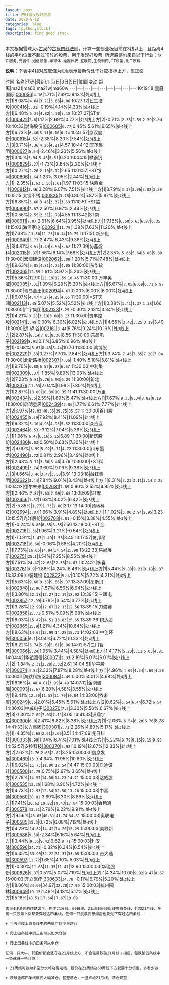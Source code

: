 ```yaml
---
layout: post
title: 四线法发现好股票
date: 2020-5-12
categories: blog
tags: [python,stock]
description: find good stock
---
```



本文根据雪球大v[古泉](https://xueqiu.com/u/7148646888)的[古泉四线法则](https://xueqiu.com/7148646888/130498192)，计算一些创业板目前在3线以上，且距离4线的平均位置不超过10%的股票，用于发现好股票.
所选股票均来自以下行业：`软件服务,元器件,通信设备,半导体,电器仪表,互联网,生物制药,IT设备,化工原料`

**说明**：下表中4线对应取值为`红色`表示最新价处于对应指标上方，属正面


时间|名称|代码|最新价|当日|3日|5日|位置|变动|距离|ma21|ma60|ma21w|ma60w
---|---|---|---|---|---|---|---|---
10:19:18|皇庭国际|[000056](https://xueqiu.com/S/SZ000056)|`4.16`|1.71%|7.69%|9.13%|处`4`线上方|1|8.08%|`4.04`|`3.71`|`3.63`|`4.06`
10:27:12|民生控股|[000416](https://xueqiu.com/S/SZ000416)|`5.31`|-0.19%|4.14%|4.33%|处`4`线上方|1|6.48%|`5.29`|`4.82`|`4.70`|`5.18`
10:27:27|ST宜化|[000422](https://xueqiu.com/S/SZ000422)|`2.6`|1.17%|2.69%|0.77%|处`3`线上方|2|-0.71%|`2.55`|`2.59`|`2.59`|2.76
10:40:33|渤海股份|[000605](https://xueqiu.com/S/SZ000605)|`6.77`|0.45%|5.61%|6.65%|处`4`线上方|1|6.73%|`6.46`|`6.11`|`6.10`|`6.74`
10:41:57|京汉股份|[000615](https://xueqiu.com/S/SZ000615)|`4.52`|-2.38%|8.20%|7.54%|处`3`线上方|3|3.71%|`4.36`|`4.26`|`4.21`|4.57
10:44:12|天茂集团|[000627](https://xueqiu.com/S/SZ000627)|`5.94`|-2.46%|3.20%|5.56%|处`3`线上方|1|3.10%|`5.94`|`5.46`|`5.51`|6.20
10:44:15|攀钢钒钛|[000629](https://xueqiu.com/S/SZ000629)|`2.27`|-1.73%|2.64%|2.20%|处`3`线上方|1|0.27%|`2.26`|`2.10`|`2.12`|2.65
11:01:57|*ST银河|[000806](https://xueqiu.com/S/SZ000806)|`1.64`|1.23%|3.05%|2.44%|处`3`线上方|1|-2.35%|`1.63`|`1.56`|`1.61`|1.97
11:03:15|陕西金叶|[000812](https://xueqiu.com/S/SZ000812)|`3.46`|3.28%|6.07%|7.51%|处`4`线上方|1|8.79%|`3.37`|`3.06`|`3.02`|`3.30`
11:05:15|太钢不锈|[000825](https://xueqiu.com/S/SZ000825)|`3.76`|0.80%|5.87%|5.87%|处`4`线上方|1|6.85%|`3.60`|`3.45`|`3.37`|`3.63`
11:10:51|*ST胜尔|[000890](https://xueqiu.com/S/SZ000890)|`2.87`|2.50%|6.97%|2.44%|处`3`线上方|1|0.56%|`2.55`|`2.31`|`2.79`|4.55
11:13:42|ST南糖|[000911](https://xueqiu.com/S/SZ000911)|`7.07`|2.91%|6.64%|3.95%|处`4`线上方|1|7.15%|`6.60`|`6.63`|`6.87`|`6.35`
11:15:03|海信家电|[000921](https://xueqiu.com/S/SZ000921)|`11.79`|1.38%|7.63%|11.20%|处`4`线上方|1|7.38%|`11.50`|`11.25`|`10.44`|`10.79`
11:17:51|新乡化纤|[000949](https://xueqiu.com/S/SZ000949)|`3.73`|2.47%|6.43%|9.38%|处`4`线上方|3|4.81%|`3.57`|`3.49`|`3.56`|`3.62`
11:27:39|协鑫能科|[002015](https://xueqiu.com/S/SZ002015)|`5.87`|1.56%|6.14%|7.68%|处`4`线上方|2|2.35%|`5.66`|`5.64`|`5.80`|`5.80`
11:30:00|宏润建设|[002062](https://xueqiu.com/S/SZ002062)|`5.08`|1.20%|5.71%|7.48%|处`4`线上方|1|9.63%|`5.05`|`4.81`|`4.75`|`4.05`
11:30:00|东华软件|[002065](https://xueqiu.com/S/SZ002065)|`12.59`|1.61%|3.97%|5.24%|处`3`线上方|1|5.36%|12.90|`12.19`|`12.59`|`10.45`
11:30:00|万丰奥威|[002085](https://xueqiu.com/S/SZ002085)|`7.31`|1.39%|6.29%|5.20%|处`4`线上方|1|6.67%|`7.05`|`6.69`|`6.71`|`6.97`
11:30:00|青岛金王|[002094](https://xueqiu.com/S/SZ002094)|`4.67`|0.00%|6.00%|6.00%|处`4`线上方|1|6.07%|`4.47`|`4.27`|`4.25`|`4.65`
11:30:00|*ST天润|[002113](https://xueqiu.com/S/SZ002113)|`1.45`|5.07%|5.52%|5.52%|处`3`线上方|1|0.38%|`1.41`|`1.37`|`1.38`|1.66
11:30:00|广宇集团|[002133](https://xueqiu.com/S/SZ002133)|`3.29`|-0.30%|2.13%|3.34%|处`4`线上方|1|4.21%|`3.28`|`3.13`|`3.09`|`3.13`
11:30:00|贤丰控股|[002141](https://xueqiu.com/S/SZ002141)|`3.49`|0.00%|6.30%|6.02%|处`3`线上方|1|4.65%|`3.42`|`3.25`|`3.19`|3.49
11:30:00|远 望 谷|[002161](https://xueqiu.com/S/SZ002161)|`8.44`|5.76%|9.24%|10.19%|处`3`线上方|2|2.87%|`8.14`|`7.85`|`8.30`|8.56
11:30:00|东晶电子|[002199](https://xueqiu.com/S/SZ002199)|`8.91`|0.11%|6.85%|6.96%|处`3`线上方|1|-0.68%|`8.67`|`8.43`|`8.44`|10.70
11:30:00|鸿博股份|[002229](https://xueqiu.com/S/SZ002229)|`7.53`|0.27%|7.70%|7.84%|处`4`线上方|1|3.74%|`7.46`|`7.35`|`7.20`|`7.04`
11:30:00|北新路桥|[002307](https://xueqiu.com/S/SZ002307)|`7.06`|-1.40%|5.10%|5.81%|处`4`线上方|1|9.76%|`6.88`|`6.57`|`6.27`|`6.07`
11:30:00|中利集团|[002309](https://xueqiu.com/S/SZ002309)|`6.37`|-1.85%|9.89%|13.03%|处`4`线上方|2|7.23%|`5.81`|`5.76`|`5.93`|`6.29`
11:30:00|新北洋|[002376](https://xueqiu.com/S/SZ002376)|`11.03`|2.04%|6.98%|7.80%|处`3`线上方|1|2.87%|`10.80`|`10.39`|`10.35`|11.41
11:30:00|万里扬|[002434](https://xueqiu.com/S/SZ002434)|`9.5`|2.59%|1.89%|5.47%|处`4`线上方|1|7.67%|`9.33`|`9.04`|`8.82`|`8.19`
11:30:00|启明星辰|[002439](https://xueqiu.com/S/SZ002439)|`42.06`|1.77%|6.61%|7.77%|处`4`线上方|2|6.97%|`42.03`|`40.55`|`39.75`|`35.57`
11:30:00|百川股份|[002455](https://xueqiu.com/S/SZ002455)|`5.59`|7.92%|8.41%|11.09%|处`4`线上方|1|9.32%|`5.10`|`4.93`|`4.95`|`5.52`
11:30:00|众应互联|[002464](https://xueqiu.com/S/SZ002464)|`6.53`|-3.12%|7.04%|5.36%|处`3`线上方|1|1.96%|`6.47`|`6.16`|`6.15`|6.89
11:30:00|新筑股份|[002480](https://xueqiu.com/S/SZ002480)|`6.03`|0.50%|6.63%|7.30%|处`4`线上方|2|9.00%|`5.99`|`5.92`|`5.71`|`4.72`
11:30:00|山东墨龙|[002490](https://xueqiu.com/S/SZ002490)|`3.72`|0.81%|2.96%|3.49%|处`3`线上方|1|2.48%|`3.71`|`3.56`|`3.48`|3.79
11:30:00|*ST科林|[002499](https://xueqiu.com/S/SZ002499)|`3.74`|3.60%|9.09%|9.36%|处`3`线上方|3|4.66%|`3.46`|`3.47`|`3.50`|3.91
13:03:18|融钰集团|[002622](https://xueqiu.com/S/SZ002622)|`3.44`|7.84%|9.01%|8.43%|处`4`线上方|1|8.31%|`3.23`|`3.11`|`3.14`|`3.23`
13:04:12|德尔未来|[002631](https://xueqiu.com/S/SZ002631)|`7.89`|0.90%|3.55%|4.95%|处`4`线上方|1|2.46%|`7.87`|`7.63`|`7.59`|`7.68`
13:08:09|ST摩登|[002656](https://xueqiu.com/S/SZ002656)|`1.87`|1.63%|8.02%|6.42%|处`3`线上方|2|-5.85%|`1.77`|`1.73`|`1.80`|3.17
13:14:00|顾地科技|[002694](https://xueqiu.com/S/SZ002694)|`3.07`|1.66%|3.91%|4.89%|处`3`线上方|1|1.02%|`3.06`|`2.94`|`2.95`|3.23
13:15:57|光洋股份|[002708](https://xueqiu.com/S/SZ002708)|`6.81`|-0.15%|3.38%|4.55%|处`3`线上方|1|-0.24%|`6.80`|`6.55`|`6.55`|7.50
13:18:00|*ST金贵|[002716](https://xueqiu.com/S/SZ002716)|`1.56`|1.96%|3.21%|-0.64%|处`3`线上方|1|-10.91%|`1.47`|`1.49`|`1.55`|3.45
13:17:57|友邦吊顶|[002718](https://xueqiu.com/S/SZ002718)|`16.68`|-0.06%|1.68%|4.20%|处`4`线上方|1|7.73%|`16.66`|`14.94`|`14.54`|`15.98`
13:22:33|易尚展示|[002751](https://xueqiu.com/S/SZ002751)|`25.1`|1.54%|7.25%|8.55%|处`4`线上方|1|7.51%|`24.47`|`22.63`|`22.36`|`24.07`
13:24:21|多喜爱|[002761](https://xueqiu.com/S/SZ002761)|`9.9`|-1.88%|4.24%|6.46%|处`4`线上方|1|5.44%|`9.83`|`9.21`|`9.18`|`9.37`
13:33:09|中装建设|[002822](https://xueqiu.com/S/SZ002822)|`9.97`|0.10%|5.72%|4.21%|处`4`线上方|1|5.63%|`9.68`|`9.38`|`9.66`|`9.07`
13:37:09|高斯贝尔|[002848](https://xueqiu.com/S/SZ002848)|`12.96`|1.57%|6.56%|6.94%|处`4`线上方|1|3.80%|`12.58`|`12.27`|`12.19`|`12.92`
13:39:15|三晖电气|[002857](https://xueqiu.com/S/SZ002857)|`12.99`|0.78%|3.54%|3.77%|处`4`线上方|1|3.26%|`12.99`|`12.67`|`12.13`|`12.56`
13:39:15|力盛赛车|[002858](https://xueqiu.com/S/SZ002858)|`15.71`|0.51%|5.09%|5.98%|处`4`线上方|1|6.03%|`15.42`|`14.51`|`13.83`|`15.65`
13:39:36|钧达股份|[002865](https://xueqiu.com/S/SZ002865)|`15.9`|1.21%|4.34%|10.64%|处`4`线上方|1|8.63%|`14.62`|`13.99`|`14.28`|`15.73`
14:02:03|中创环保|[300056](https://xueqiu.com/S/SZ300056)|`6.1`|3.04%|6.72%|10.33%|处`4`线上方|1|6.22%|`5.74`|`5.59`|`5.61`|`6.06`
14:02:57|三川智慧|[300066](https://xueqiu.com/S/SZ300066)|`5.24`|1.95%|3.44%|4.58%|处`4`线上方|1|4.17%|`5.20`|`5.11`|`5.03`|`4.81`
14:04:42|华谊嘉信|[300071](https://xueqiu.com/S/SZ300071)|`2.33`|2.19%|6.01%|6.01%|处`3`线上方|2|-1.84%|`2.31`|`2.28`|`2.32`|2.61
14:04:51|华平股份|[300074](https://xueqiu.com/S/SZ300074)|`4.83`|2.33%|7.87%|8.28%|处`4`线上方|1|4.96%|`4.69`|`4.54`|`4.60`|`4.58`
14:06:51|海默科技|[300084](https://xueqiu.com/S/SZ300084)|`4.49`|0.00%|4.01%|4.68%|处`4`线上方|1|6.16%|`4.48`|`4.01`|`3.99`|`4.49`
14:07:12|金刚玻璃|[300093](https://xueqiu.com/S/SZ300093)|`12.67`|6.20%|4.58%|3.55%|处`4`线上方|1|9.41%|`12.30`|`11.58`|`11.70`|`10.84`
14:33:00|依米康|[300249](https://xueqiu.com/S/SZ300249)|`6.6`|2.01%|5.45%|5.61%|处`3`线上方|2|0.62%|`6.54`|`6.44`|6.72|`6.54`
14:36:03|中威电子|[300270](https://xueqiu.com/S/SZ300270)|`7.2`|3.30%|5.56%|6.67%|处`3`线上方|3|-1.30%|`7.09`|`7.03`|`7.11`|8.05
14:41:33|汉鼎宇佑|[300300](https://xueqiu.com/S/SZ300300)|`6.8`|2.41%|8.82%|8.38%|处`3`线上方|1|-2.06%|`6.54`|`6.20`|`6.76`|8.78
14:41:33|长方集团|[300301](https://xueqiu.com/S/SZ300301)|`2.71`|2.26%|4.80%|5.17%|处`3`线上方|1|-4.35%|`2.68`|`2.61`|`2.69`|3.51
14:47:09|兆日科技|[300333](https://xueqiu.com/S/SZ300333)|`9.99`|1.94%|6.41%|7.01%|处`4`线上方|1|5.22%|`9.79`|`9.15`|`9.15`|`9.95`
14:52:57|安控科技|[300370](https://xueqiu.com/S/SZ300370)|`2.92`|10.19%|12.67%|12.33%|处`3`线上方|2|2.62%|`2.76`|`2.63`|`2.82`|3.25
15:00:03|信息发展|[300469](https://xueqiu.com/S/SZ300469)|`13.3`|4.64%|11.95%|10.60%|处`3`线上方|1|6.02%|`11.73`|`11.80`|`12.54`|14.47
15:00:03|启迪设计|[300500](https://xueqiu.com/S/SZ300500)|`14.79`|0.75%|2.97%|3.65%|处`4`线上方|1|2.78%|`14.57`|`14.06`|`14.23`|`14.71`
15:00:03|达威股份|[300535](https://xueqiu.com/S/SZ300535)|`13.35`|1.68%|3.90%|4.72%|处`4`线上方|1|4.73%|`12.93`|`12.34`|`12.50`|`13.26`
15:00:03|中富通|[300560](https://xueqiu.com/S/SZ300560)|`20.81`|3.69%|6.30%|8.89%|处`4`线上方|1|7.41%|`20.62`|`19.82`|`19.43`|`17.84`
15:00:03|会畅通讯|[300578](https://xueqiu.com/S/SZ300578)|`43.51`|2.79%|9.22%|9.91%|处`4`线上方|2|9.56%|`43.05`|`40.31`|`41.74`|`34.81`
15:00:03|奥联电子|[300585](https://xueqiu.com/S/SZ300585)|`15.3`|0.72%|6.08%|7.12%|处`4`线上方|1|4.29%|`14.82`|`14.42`|`14.20`|`15.29`
15:00:03|美联新材|[300586](https://xueqiu.com/S/SZ300586)|`9.58`|-2.34%|6.16%|5.64%|处`3`线上方|1|3.44%|`9.36`|`9.42`|9.62|`8.71`
15:00:03|利安隆|[300596](https://xueqiu.com/S/SZ300596)|`34.71`|-0.32%|6.34%|6.54%|处`4`线上方|1|6.45%|`33.90`|`32.22`|`31.37`|`33.05`
15:00:03|吉大通信|[300597](https://xueqiu.com/S/SZ300597)|`11.72`|1.65%|4.10%|5.03%|处`3`线上方|1|-0.30%|`11.68`|`11.35`|`11.47`|12.60
15:00:03|华瑞股份|[300626](https://xueqiu.com/S/SZ300626)|`9.87`|0.51%|5.07%|7.19%|处`3`线上方|1|4.34%|10.00|`9.82`|`9.47`|`8.67`
15:00:03|开立医疗|[300633](https://xueqiu.com/S/SZ300633)|`34.78`|-0.11%|6.79%|5.20%|处`3`线上方|1|8.06%|`34.60`|34.97|`32.20`|`27.99`
15:00:03|杭州园林|[300649](https://xueqiu.com/S/SZ300649)|`19.15`|1.48%|4.18%|5.17%|处`4`线上方|1|5.18%|`18.51`|`17.64`|`17.67`|`19.09`

```
古泉4线法则的精髓如下。抓住21日线、60日线、21周线及60周线等四条线，外加21月线，任何一只股票上涨都要穿过这四条线，任何一只股票要想爆雷也要先下穿过这四条线：

+ 当股价爬上四条线中的两条可以少量建仓

+ 爬上四条线中的三条可以加大仓位

+ 爬上四条线中的四条可以全仓

任何一只大牛，其股价都会坚守在21月线上方，不会轻易跌破21月线；相反，每跌破四条线中一条就减一些仓位：

+ 21周线可做为多空分水岭及警戒线，股价在21周线及60周线下方就要十分慎重，多看少做

+ 跌破全部四条线就要大幅减仓，甚至清仓，一旦跌破21月线，清仓观望
```